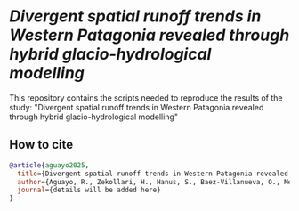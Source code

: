 # *Divergent spatial runoff trends in Western Patagonia revealed through hybrid glacio-hydrological modelling*

This repository contains the scripts needed to reproduce the results of the study: "Divergent spatial runoff trends in Western Patagonia revealed through hybrid glacio-hydrological modelling"  

## How to cite

``` bib
@article{aguayo2025,
  title={Divergent spatial runoff trends in Western Patagonia revealed through hybrid glacio-hydrological modelling },
  author={Aguayo, R., Zekollari, H., Hanus, S., Baez-Villanueva, O., Mendoza P., and Maussion, F.},
  journal={details will be added here}
}
```
